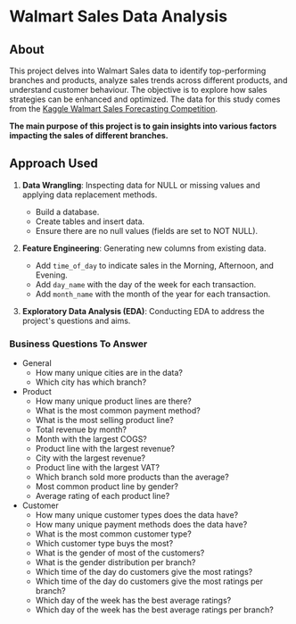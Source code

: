 # Walmart Sales Data Analysis

## About
This project delves into Walmart Sales data to identify top-performing branches and products, analyze sales trends across different products, and understand customer behaviour. The objective is to explore how sales strategies can be enhanced and optimized. The data for this study comes from the [Kaggle Walmart Sales Forecasting Competition](https://www.kaggle.com/c/walmart-recruiting-store-sales-forecasting).

**The main purpose of this project is to gain insights into various factors impacting the sales of different branches.**

## Approach Used
1. **Data Wrangling**: Inspecting data for NULL or missing values and applying data replacement methods.
   - Build a database.
   - Create tables and insert data.
   - Ensure there are no null values (fields are set to NOT NULL).

2. **Feature Engineering**: Generating new columns from existing data.
   - Add `time_of_day` to indicate sales in the Morning, Afternoon, and Evening.
   - Add `day_name` with the day of the week for each transaction.
   - Add `month_name` with the month of the year for each transaction.

3. **Exploratory Data Analysis (EDA)**: Conducting EDA to address the project's questions and aims.

### Business Questions To Answer
- General
  - How many unique cities are in the data?
  - Which city has which branch?
- Product
  - How many unique product lines are there?
  - What is the most common payment method?
  - What is the most selling product line?
  - Total revenue by month?
  - Month with the largest COGS?
  - Product line with the largest revenue?
  - City with the largest revenue?
  - Product line with the largest VAT?
  - Which branch sold more products than the average?
  - Most common product line by gender?
  - Average rating of each product line?
- Customer
  - How many unique customer types does the data have?
  - How many unique payment methods does the data have?
  - What is the most common customer type?
  - Which customer type buys the most?
  - What is the gender of most of the customers?
  - What is the gender distribution per branch?
  - Which time of the day do customers give the most ratings?
  - Which time of the day do customers give the most ratings per branch?
  - Which day of the week has the best average ratings?
  - Which day of the week has the best average ratings per branch?
